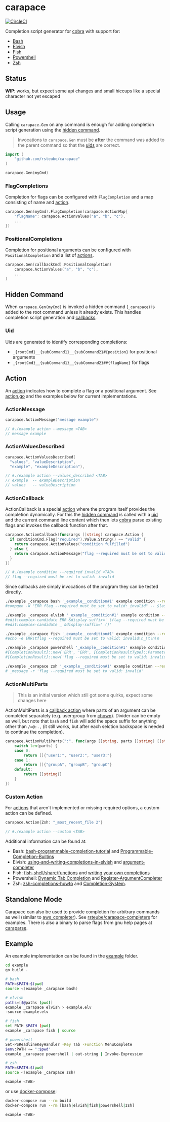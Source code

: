 # carapace

[![CircleCI](https://circleci.com/gh/rsteube/carapace.svg?style=svg)](https://circleci.com/gh/rsteube/carapace)

Completion script generator for [cobra] with support for:

- [Bash](https://www.gnu.org/software/bash/manual/html_node/A-Programmable-Completion-Example.html)
- [Elvish](https://elv.sh/ref/edit.html#editcompletionarg-completer)
- [Fish](https://fishshell.com/docs/current/#writing-your-own-completions)
- [Powershell](https://docs.microsoft.com/en-us/powershell/module/microsoft.powershell.core/register-argumentcompleter)
- [Zsh](https://github.com/zsh-users/zsh-completions/blob/master/zsh-completions-howto.org)


## Status

**WIP**: works, but expect some api changes and small hiccups like a special character not yet escaped

## Usage

Calling `carapace.Gen` on any command is enough for adding completion script generation using the [hidden command](#hidden-command).

> Invocations to `carapace.Gen` must be **after** the command was added to the parent command so that the [uids](#uid) are correct.

```go
import (
    "github.com/rsteube/carapace"
)

carapace.Gen(myCmd)
```

### FlagCompletions

Completion for flags can be configured with `FlagCompletion` and a map consisting of name and [action](#action).

```go
carapace.Gen(myCmd).FlagCompletion(carapace.ActionMap{
    "flagName": carapace.ActionValues("a", "b", "c"),
    ...
})
```

### PositionalCompletions

Completion for positional arguments can be configured with `PositionalCompletion` and a list of [actions](#action).

```go
carapace.Gen(callbackCmd).PositionalCompletion(
    carapace.ActionValues("a", "b", "c"),
    ...
)
```

## Hidden Command

When `carapace.Gen(myCmd)` is invoked a hidden command (`_carapace`) is added to the root command unless it already exists. This handles completion script generation and [callbacks](#actioncallback).


### Uid

Uids are generated to identify corresponding completions:
- `_{rootCmd}__{subCommand1}__{subCommand2}#{position}` for positional arguments
- `_{rootCmd}__{subCommand1}__{subCommand2}##{flagName}` for flags


## Action
An [action](#action) indicates how to complete a flag or a positional argument. See [action.go](./action.go) and the examples below for current implementations.

### ActionMessage

```go
carapace.ActionMessage("message example")

// #./example action --message <TAB>
// message example
```

### ActionValuesDescribed

```go
carapace.ActionValuesDescribed(
  "values", "valueDescription",
  "example", "exampleDescription"),

// #./example action --values_described <TAB>
// example  -- exampleDescription
// values   -- valueDescription
```

### ActionCallback

ActionCallback is a special [action](#action) where the program itself provides the completion dynamically. For this the [hidden command](#hidden-command) is called with a [uid](#uid) and the current command line content which then lets [cobra] parse existing flags and invokes the callback function after that.

```go
carapace.ActionCallback(func(args []string) carapace.Action {
  if conditionCmd.Flag("required").Value.String() == "valid" {
    return carapace.ActionValues("condition fulfilled")
  } else {
    return carapace.ActionMessage("flag --required must be set to valid: " + conditionCmd.Flag("required").Value.String())
  }
})

// #./example condition --required invalid <TAB>
// flag --required must be set to valid: invalid
```

Since callbacks are simply invocations of the program they can be tested directly.

```sh
./example _carapace bash '_example__condition#1' example condition --required invalid
#compgen -W "ERR flag_--required_must_be_set_to_valid:_invalid" -- $last

./example _carapace elvish '_example__condition#1' example condition --required invalid
#edit:complex-candidate ERR &display-suffix=' (flag --required must be set to valid: invalid)'
#edit:complex-candidate _ &display-suffix=' ()'

./example _carapace fish '_example__condition#1' example condition --required invalid
#echo -e ERR\tflag --required must be set to valid: invalid\n_\t\n\n

./example _carapace powershell '_example__condition#1' example condition --required invalid
#[CompletionResult]::new('ERR', 'ERR', [CompletionResultType]::ParameterValue, ' ')
#[CompletionResult]::new('flag --required must be set to valid: invalid', 'flag --required must be set to valid: invalid', [CompletionResultType]::ParameterValue, ' ')

./example _carapace zsh '_example__condition#1' example condition --required invalid
# _message -r 'flag --required must be set to valid: invalid'
```

### ActionMultiParts

> This is an initial version which still got some quirks, expect some changes here

ActionMultiParts is a [callback action](#actioncallback) where parts of an argument can be completed separately (e.g. user:group from [chown](https://github.com/rsteube/carapace-completers/blob/master/completers/chown_completer/cmd/root.go)). Divider can be empty as well, but note that `bash` and `fish` will add the space suffix for anything other than `/=@:.,` (it still works, but after each selction backspace is needed to continue the completion).

```go
carapace.ActionMultiParts(":", func(args []string, parts []string) []string {
	switch len(parts) {
	case 0:
		return []{"user1:", "user2:", "user3:"}
	case 1:
		return []{"groupA", "groupB", "groupC"}
	default:
		return []string{}
	}
})
```

### Custom Action

For [actions](#action) that aren't implemented or missing required options, a custom action can be defined.

```go
carapace.Action{Zsh: "_most_recent_file 2"}

// #./example action --custom <TAB>
```

Additional information can be found at:
- Bash: [bash-programmable-completion-tutorial](https://iridakos.com/programming/2018/03/01/bash-programmable-completion-tutorial) and [Programmable-Completion-Builtins](https://www.gnu.org/software/bash/manual/html_node/Programmable-Completion-Builtins.html#Programmable-Completion-Builtins)
- Elvish: [using-and-writing-completions-in-elvish](https://zzamboni.org/post/using-and-writing-completions-in-elvish/) and [argument-completer](https://elv.sh/ref/edit.html#argument-completer)
- Fish: [fish-shell/share/functions](https://github.com/fish-shell/fish-shell/tree/master/share/functions) and [writing your own completions](https://fishshell.com/docs/current/#writing-your-own-completions)
- Powershell: [Dynamic Tab Completion](https://adamtheautomator.com/powershell-parameters-argumentcompleter/) and [Register-ArgumentCompleter](https://docs.microsoft.com/en-us/powershell/module/microsoft.powershell.core/register-argumentcompleter)
- Zsh: [zsh-completions-howto](https://github.com/zsh-users/zsh-completions/blob/master/zsh-completions-howto.org#functions-for-performing-complex-completions-of-single-words) and [Completion-System](http://zsh.sourceforge.net/Doc/Release/Completion-System.html#Completion-System).

## Standalone Mode

Carapace can also be used to provide completion for arbitrary commands as well (similar to [aws_completer](https://docs.aws.amazon.com/cli/latest/userguide/cli-configure-completion.html)).
See [rsteube/carapace-completers](https://github.com/rsteube/carapace-completers) for examples. There is also a binary to parse flags from gnu help pages at [caraparse](./caraparse/).

## Example

An example implementation can be found in the [example](./example/) folder.

```sh
cd example
go build .

# bash
PATH=$PATH:$(pwd)
source <(example _carapace bash)

# elvish
paths=[$@paths (pwd)]
example _carapace elvish > example.elv
-source example.elv

# fish
set PATH $PATH (pwd) 
example _carapace fish | source

# powershell
Set-PSReadlineKeyHandler -Key Tab -Function MenuComplete
$env:PATH += ":$pwd"
example _carapace powershell | out-string | Invoke-Expression

# zsh
PATH=$PATH:$(pwd)
source <(example _carapace zsh)

example <TAB>
```

or use [docker-compose](https://docs.docker.com/compose/):
```sh
docker-compose run --rm build
docker-compose run --rm [bash|elvish|fish|powershell|zsh]

example <TAB>
```

[cobra]:https://github.com/spf13/cobra
